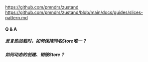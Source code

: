 https://github.com/pmndrs/zustand
https://github.com/pmndrs/zustand/blob/main/docs/guides/slices-pattern.md


#### Q & A

##### 反复热加载时，如何保持同名Store唯一？

##### 如何动态的创建、销毁Store？
